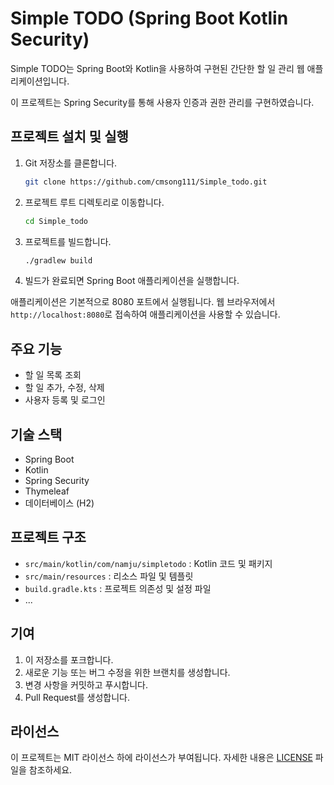 # Simple TODO (Spring Boot Kotlin Security)

Simple TODO는 Spring Boot와 Kotlin을 사용하여 구현된 간단한 할 일 관리 웹 애플리케이션입니다. 

이 프로젝트는 Spring Security를 통해 사용자 인증과 권한 관리를 구현하였습니다.

## 프로젝트 설치 및 실행

1. Git 저장소를 클론합니다.

    ```bash
    git clone https://github.com/cmsong111/Simple_todo.git
    ```
2. 프로젝트 루트 디렉토리로 이동합니다.
    ```bash
    cd Simple_todo
    ```
3. 프로젝트를 빌드합니다.
    ```bash
    ./gradlew build
    ```
4. 빌드가 완료되면 Spring Boot 애플리케이션을 실행합니다.



애플리케이션은 기본적으로 8080 포트에서 실행됩니다. 웹 브라우저에서 `http://localhost:8080`로 접속하여 애플리케이션을 사용할 수 있습니다.

## 주요 기능

- 할 일 목록 조회
- 할 일 추가, 수정, 삭제
- 사용자 등록 및 로그인

## 기술 스택

- Spring Boot
- Kotlin
- Spring Security
- Thymeleaf
- 데이터베이스 (H2)

## 프로젝트 구조

- `src/main/kotlin/com/namju/simpletodo` : Kotlin 코드 및 패키지
- `src/main/resources` : 리소스 파일 및 템플릿
- `build.gradle.kts` : 프로젝트 의존성 및 설정 파일
- ...

## 기여

1. 이 저장소를 포크합니다.
2. 새로운 기능 또는 버그 수정을 위한 브랜치를 생성합니다.
3. 변경 사항을 커밋하고 푸시합니다.
4. Pull Request를 생성합니다.

## 라이선스

이 프로젝트는 MIT 라이선스 하에 라이선스가 부여됩니다. 자세한 내용은 [LICENSE](LICENSE) 파일을 참조하세요.
